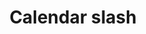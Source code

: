 ---
title: Calendar slash
tags: ["calendar", "slash", "cancel", "delete", "remove", "no"]
icon: calendar-slash
svg: '<svg xmlns="http://www.w3.org/2000/svg" width="24" height="24" fill="none" viewBox="0 0 24 24" stroke-width="1.5" stroke-linecap="round" stroke-linejoin="round" stroke="currentColor"><path d="M4.318 19.682C5.636 21 7.758 21 12 21c4.243 0 6.364 0 7.682-1.318C21 18.364 21 16.242 21 12c0-4.243 0-5.364-1.318-6.682a3.346 3.346 0 0 0-.553-.447M4.318 19.682 3 21m1.318-1.318L16 8M7.5 4.114C8.66 4 10.123 4 12 4c1.327 0 2.447 0 3.4.04.59.025 1.1-.449 1.1-1.04m-9 1.114c-1.463.144-2.447.47-3.182 1.204C3 6.636 3 7.758 3 12c0 2.157 0 3.766.173 5M7.5 4.114V5m0-.886V3m11.629 1.871L21 3m-1.871 1.871L16 8m0 0h4.75M3.25 8H12"/></svg>'
---